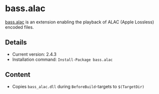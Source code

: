 bass.alac
===

[bass.alac] is an extension enabling the playback of ALAC (Apple Lossless) encoded files.

Details
---
  - Current version: 2.4.3
  - Installation command: ``Install-Package bass.alac``

Content
---
  - Copies ``bass_alac.dll`` during ``BeforeBuild``-targets to ``$(TargetDir)``

[bass.alac]:       http://www.un4seen.com/bass.html